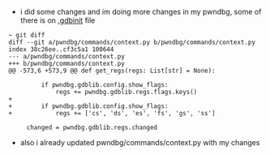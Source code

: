 - i did some changes and im doing more changes in my pwndbg, some of there is on [.gdbinit](<./.gdbinit>) file
```
~ git diff
diff --git a/pwndbg/commands/context.py b/pwndbg/commands/context.py
index 38c26ee..cf3c5a1 100644
--- a/pwndbg/commands/context.py
+++ b/pwndbg/commands/context.py
@@ -573,6 +573,9 @@ def get_regs(regs: List[str] = None):

         if pwndbg.gdblib.config.show_flags:
             regs += pwndbg.gdblib.regs.flags.keys()
+
+        if pwndbg.gdblib.config.show_flags:
+            regs += ['cs', 'ds', 'es', 'fs', 'gs', 'ss']

     changed = pwndbg.gdblib.regs.changed
```
- also i already updated pwndbg/commands/context.py with my changes
